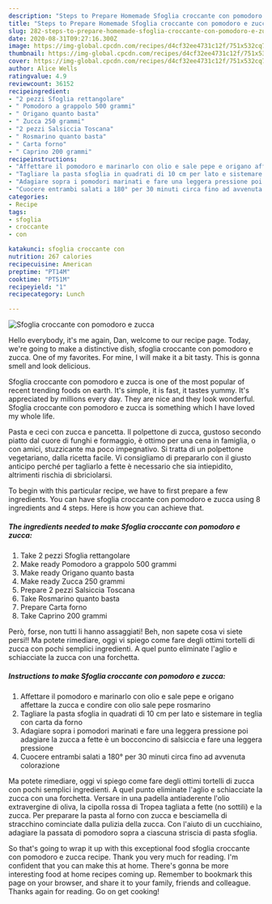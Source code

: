```yaml
---
description: "Steps to Prepare Homemade Sfoglia croccante con pomodoro e zucca"
title: "Steps to Prepare Homemade Sfoglia croccante con pomodoro e zucca"
slug: 282-steps-to-prepare-homemade-sfoglia-croccante-con-pomodoro-e-zucca
date: 2020-08-31T09:27:16.300Z
image: https://img-global.cpcdn.com/recipes/d4cf32ee4731c12f/751x532cq70/sfoglia-croccante-con-pomodoro-e-zucca-recipe-main-photo.jpg
thumbnail: https://img-global.cpcdn.com/recipes/d4cf32ee4731c12f/751x532cq70/sfoglia-croccante-con-pomodoro-e-zucca-recipe-main-photo.jpg
cover: https://img-global.cpcdn.com/recipes/d4cf32ee4731c12f/751x532cq70/sfoglia-croccante-con-pomodoro-e-zucca-recipe-main-photo.jpg
author: Alice Wells
ratingvalue: 4.9
reviewcount: 36152
recipeingredient:
- "2 pezzi Sfoglia rettangolare"
- " Pomodoro a grappolo 500 grammi"
- " Origano quanto basta"
- " Zucca 250 grammi"
- "2 pezzi Salsiccia Toscana"
- " Rosmarino quanto basta"
- " Carta forno"
- " Caprino 200 grammi"
recipeinstructions:
- "Affettare il pomodoro e marinarlo con olio e sale pepe e origano affettare la zucca e condire con olio sale pepe rosmarino"
- "Tagliare la pasta sfoglia in quadrati di 10 cm per lato e sistemare in teglia con carta da forno"
- "Adagiare sopra i pomodori marinati e fare una leggera pressione poi adagiare la zucca a fette è un bocconcino di salsiccia e fare una leggera pressione"
- "Cuocere entrambi salati a 180° per 30 minuti circa fino ad avvenuta colorazione"
categories:
- Recipe
tags:
- sfoglia
- croccante
- con

katakunci: sfoglia croccante con 
nutrition: 267 calories
recipecuisine: American
preptime: "PT14M"
cooktime: "PT51M"
recipeyield: "1"
recipecategory: Lunch

---
```



![Sfoglia croccante con pomodoro e zucca](https://img-global.cpcdn.com/recipes/d4cf32ee4731c12f/751x532cq70/sfoglia-croccante-con-pomodoro-e-zucca-recipe-main-photo.jpg)

Hello everybody, it's me again, Dan, welcome to our recipe page. Today, we're going to make a distinctive dish, sfoglia croccante con pomodoro e zucca. One of my favorites. For mine, I will make it a bit tasty. This is gonna smell and look delicious.

Sfoglia croccante con pomodoro e zucca is one of the most popular of recent trending foods on earth. It's simple, it is fast, it tastes yummy. It's appreciated by millions every day. They are nice and they look wonderful. Sfoglia croccante con pomodoro e zucca is something which I have loved my whole life.

Pasta e ceci con zucca e pancetta. Il polpettone di zucca, gustoso secondo piatto dal cuore di funghi e formaggio, è ottimo per una cena in famiglia, o con amici, stuzzicante ma poco impegnativo. Si tratta di un polpettone vegetariano, dalla ricetta facile. Vi consigliamo di prepararlo con il giusto anticipo perché per tagliarlo a fette è necessario che sia intiepidito, altrimenti rischia di sbriciolarsi.


To begin with this particular recipe, we have to first prepare a few ingredients. You can have sfoglia croccante con pomodoro e zucca using 8 ingredients and 4 steps. Here is how you can achieve that.

<!--inarticleads1-->

##### The ingredients needed to make Sfoglia croccante con pomodoro e zucca:

1. Take 2 pezzi Sfoglia rettangolare
1. Make ready  Pomodoro a grappolo 500 grammi
1. Make ready  Origano quanto basta
1. Make ready  Zucca 250 grammi
1. Prepare 2 pezzi Salsiccia Toscana
1. Take  Rosmarino quanto basta
1. Prepare  Carta forno
1. Take  Caprino 200 grammi


Però, forse, non tutti li hanno assaggiati! Beh, non sapete cosa vi siete persi!! Ma potete rimediare, oggi vi spiego come fare degli ottimi tortelli di zucca con pochi semplici ingredienti. A quel punto eliminate l&#39;aglio e schiacciate la zucca con una forchetta. 

<!--inarticleads2-->

##### Instructions to make Sfoglia croccante con pomodoro e zucca:

1. Affettare il pomodoro e marinarlo con olio e sale pepe e origano affettare la zucca e condire con olio sale pepe rosmarino
1. Tagliare la pasta sfoglia in quadrati di 10 cm per lato e sistemare in teglia con carta da forno
1. Adagiare sopra i pomodori marinati e fare una leggera pressione poi adagiare la zucca a fette è un bocconcino di salsiccia e fare una leggera pressione
1. Cuocere entrambi salati a 180° per 30 minuti circa fino ad avvenuta colorazione


Ma potete rimediare, oggi vi spiego come fare degli ottimi tortelli di zucca con pochi semplici ingredienti. A quel punto eliminate l&#39;aglio e schiacciate la zucca con una forchetta. Versare in una padella antiaderente l&#39;olio extravergine di oliva, la cipolla rossa di Tropea tagliata a fette (no sottili) e la zucca. Per preparare la pasta al forno con zucca e besciamella di stracchino cominciate dalla pulizia della zucca. Con l&#39;aiuto di un cucchiaino, adagiare la passata di pomodoro sopra a ciascuna striscia di pasta sfoglia. 

So that's going to wrap it up with this exceptional food sfoglia croccante con pomodoro e zucca recipe. Thank you very much for reading. I'm confident that you can make this at home. There's gonna be more interesting food at home recipes coming up. Remember to bookmark this page on your browser, and share it to your family, friends and colleague. Thanks again for reading. Go on get cooking!
